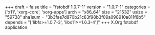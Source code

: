+++
draft = false
title = "fstobdf 1.0.7-1"
version = "1.0.7-1"
categories = ['x11', 'xorg-core', 'xorg-apps']
arch = "x86_64"
size = "21532"
usize = "59738"
sha1sum = "3b3fae7d870b21c83f98b3f09a098910a811f8b5"
depends = "['libfs>=1.0.7-3', 'libx11>=1.6.3-4']"
+++
X.Org fstobdf application